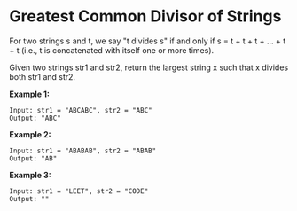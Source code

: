 # Greatest Common Divisor of Strings

For two strings s and t, we say "t divides s" if and only if s = t + t + t + ... + t + t (i.e., t is concatenated with itself one or more times).

Given two strings str1 and str2, return the largest string x such that x divides both str1 and str2.

**Example 1:**
```
Input: str1 = "ABCABC", str2 = "ABC"
Output: "ABC"
```

**Example 2:**
```
Input: str1 = "ABABAB", str2 = "ABAB"
Output: "AB"
```

**Example 3:**
```
Input: str1 = "LEET", str2 = "CODE"
Output: ""
```